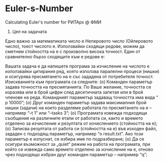# Euler-s-Number
Calculating Euler's number for РИТАрх @ ФМИ

1.	Цел на задачата

Едно важно за математиката число е Неперовото число (Ойлеровото число), тоест числото e.
Използвайки сходящи редове, можем да сметнем стойността на e с произволно висока точност. Един от сравнително бързо сходящите към e редове е:
 

Вашата задача е да напишете програма за изчисление на числото e използвайки цитирания ред, която използва паралелни процеси (нишки) и осигурява пресмятането на e със зададена от потребителя точност. 
Изискванията към програмата са следните:
(o) Команден параметър задава точността на пресмятанията. По Ваше желание, точността се
изразява или в брой цифри след десетичната запетая или в брой членове на реда. Командният
параметър задаващ точността има вида “
p
10000”;
(о) Друг команден параметър задава максималния брой нишки (задачи) на които разделяме работата по пресмятането на e – например “–t 1” или “–tasks 3”;
(о) Програмата извежда подходящи съобщения на различните етапи от работата си, както и времето отделено за изчисление и резултата от изчислението (стойността на e);
(o) Записва резултата от работа си (стойността на e) във изходен файл, зададен с подходящ параметър, например “o result.txt”. Ако този параметър е изпуснат, се избира име по подразбиране;
(o) Да се осигури възможност за „quiet“ режим на работа на програмата, при който се извежда само времето отделено за изчисление на e, отново чрез подходящо избран друг команден параметър –
например “q”;
